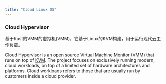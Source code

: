 ```yaml
---
title: "Cloud Linux OS"
---
```


### Cloud Hypervisor

基于Rust的VMM的虚拟机(VMM)，它基于Linux的KVM构建，用于运行现代云工作负载。

Cloud Hypervisor is an open source Virtual Machine Monitor (VMM) that runs on top of [KVM](https://www.kernel.org/doc/Documentation/virtual/kvm/api.txt). The project focuses on exclusively running modern, cloud workloads, on top of a limited set of hardware architectures and platforms. Cloud workloads refers to those that are usually run by customers inside a cloud provider.

